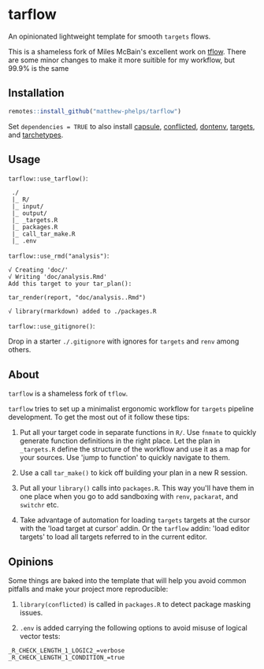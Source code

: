 # tarflow

An opinionated lightweight template for smooth `targets` flows.

This is a shameless fork of Miles McBain's excellent work on [tflow](https://github.com/milesmcbain/tflow). There are some minor changes to make it more suitible for my workflow, but 99.9% is the same

## Installation

```r
remotes::install_github("matthew-phelps/tarflow")
```

Set `dependencies = TRUE` to also install [capsule](https://github.com/MilesMcBain/capsule), [conflicted](https://github.com/r-lib/conflicted), [dontenv](https://github.com/gaborcsardi/dotenv), [targets](https://docs.ropensci.org/drake), and [tarchetypes](https://github.com/ropensci/tarchetypes).

## Usage

`tarflow::use_tarflow()`:

```
 ./
 |_ R/
 |_ input/
 |_ output/
 |_ _targets.R
 |_ packages.R
 |_ call_tar_make.R
 |_ .env
```

`tarflow::use_rmd("analysis")`:

```
√ Creating 'doc/'
√ Writing 'doc/analysis.Rmd'
Add this target to your tar_plan():

tar_render(report, "doc/analysis..Rmd")

√ library(rmarkdown) added to ./packages.R
```

`tarflow::use_gitignore()`:

Drop in a starter `./.gitignore` with ignores for `targets` and `renv` among others.


## About

`tarflow` is a shameless fork  of `tflow`.

`tarflow` tries to set up a minimalist ergonomic workflow for `targets` pipeline
development. To get the most out of it follow these tips:

1. Put all your target code in separate functions in `R/`. Use `fnmate` to
   quickly generate function definitions in the right place. Let the plan in `_targets.R` define
   the structure of the workflow and use it as a map for your sources. Use 'jump
   to function' to quickly navigate to them.

2. Use a call `tar_make()` to kick off building your plan in a new R session.
  
3. Put all your `library()` calls into `packages.R`. This way you'll have them
   in one place when you go to add sandboxing with `renv`, `packarat`, and
   `switchr` etc.

4. Take advantage of automation for loading `targets` targets at the cursor with the 'load target at cursor' addin. Or the `tarflow` addin: 'load editor targets' to load all targets referred to in the current editor.

## Opinions

Some things are baked into the template that will help you avoid common pitfalls
and make your project more reproducible:

1. `library(conflicted)` is called in `packages.R` to detect package masking issues.

2. `.env` is added carrying the following options to avoid misuse of logical vector tests:

```
_R_CHECK_LENGTH_1_LOGIC2_=verbose
_R_CHECK_LENGTH_1_CONDITION_=true
```
